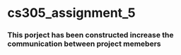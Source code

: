 # cs305_assignment_5
### This porject has been constructed increase the communication between project memebers
